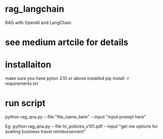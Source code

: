 # rag_langchain
RAG with OpenAI and LangChain

# see medium artcile for details

# installaiton
make sure you have pyton 3.10 or above installed
pip install -r requirements.txt

# run script
python rag_qna.py --file "file_name_here" --input "input prompt here"

Eg: 
python rag_qna.py --file hr_policies_v101.pdf --input "get me options for availing business travel reimbursement"
